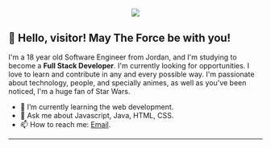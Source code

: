 <h1 align="center">
  <img src="[https://ik.imagekit.io/dfw3q47dv0/the_power_of_dark_side_fPLL-vX6C.gif](http://s.myniceprofile.com/myspacepic/1688/168879.gif)" />
</h1>

## 👋 Hello, visitor! May The Force be with you!



I'm a 18 year old Software Engineer from Jordan, and I'm studying to become a **Full Stack Developer**. I'm currently looking for opportunities. I love to learn and contribute in any and every possible way. I'm passionate about technology, people, and specially animes, as well as you've been noticed, I'm a huge fan of Star Wars.

- 🌱 I’m currently learning the web development.
- 💬 Ask me about Javascript, Java, HTML, CSS.
- 📫 How to reach me: [Email](lolmhtrf14@gmail.com).

---
